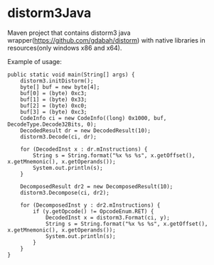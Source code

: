 # distorm3Java
Maven project that contains distorm3 java wrapper(https://github.com/gdabah/distorm) with native libraries in resources(only windows x86 and x64).

Example of usage:
```
public static void main(String[] args) {
    distorm3.initDistorm();
    byte[] buf = new byte[4];
    buf[0] = (byte) 0xc3;
    buf[1] = (byte) 0x33;
    buf[2] = (byte) 0xc0;
    buf[3] = (byte) 0xc3;
    CodeInfo ci = new CodeInfo((long) 0x1000, buf, DecodeType.Decode32Bits, 0);
    DecodedResult dr = new DecodedResult(10);
    distorm3.Decode(ci, dr);
    
    for (DecodedInst x : dr.mInstructions) {
        String s = String.format("%x %s %s", x.getOffset(), x.getMnemonic(), x.getOperands());
        System.out.println(s);
    }

    DecomposedResult dr2 = new DecomposedResult(10);
    distorm3.Decompose(ci, dr2);

    for (DecomposedInst y : dr2.mInstructions) {
        if (y.getOpcode() != OpcodeEnum.RET) {
            DecodedInst x = distorm3.Format(ci, y);
            String s = String.format("%x %s %s", x.getOffset(), x.getMnemonic(), x.getOperands());
            System.out.println(s);
        }
    }
}

```
